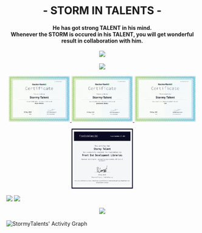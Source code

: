 <h1 align="center">- STORM IN TALENTS -</h1>
<h4 align="center">
  He has got strong <b>TALENT</b> in his mind.<br/>
  Whenever the <b>STORM</b> is occured in his <b>TALENT</b>, you will get wonderful result in collaboration with him.
</h4>
<p align="center">
<img src="https://readme-typing-svg.herokuapp.com?font=Architects+Daughter&center=true&vCenter=true&duration=3000&color=%2338C2FF&size=40&height=200&width=800&lines=Born+With+the+talent+of+programming;Great+sense+with+team+spirit;Those+are+all+you+will+be+tasted">
</p>

<p  align="center">
<img src="https://user-images.githubusercontent.com/73097560/115834477-dbab4500-a447-11eb-908a-139a6edaec5c.gif">             
</p>

<p align="center" display="flex">
  <a href="https://www.hackerrank.com/certificates/f8f2ef2f4267">
    <img width="32%" src="hacker_react.PNG" />
  </a>
    <a href="https://www.hackerrank.com/certificates/6d38cf7ba226">
    <img width="32%" src="hacker_js.PNG" />
  </a>
  <a href="https://www.hackerrank.com/certificates/0ad2664a1269">
    <img width="32%" src="hacker_css.PNG" />
  </a>
</p>
<p align="center" display="flex">
  <a href="https://www.freecodecamp.org/certification/fcca78b112e-9d66-4b0f-b1da-cfdea07fd0a9/front-end-development-libraries">
    <img width="32%" src="freecodecamp.PNG" />
  </a>
</p>

<p align="left">
  <img width="49.5%" src="https://github-readme-stats.vercel.app/api?username=StormyTalents&show_icons=true&theme=blueberry&hide_border=true" />
  <img width="49.5%" src="https://github-readme-streak-stats.herokuapp.com/?user=StormyTalents&theme=blueberry&hide_border=true" />
</p>

<p  align="center">
<img src="https://user-images.githubusercontent.com/73097560/115834477-dbab4500-a447-11eb-908a-139a6edaec5c.gif">             
</p>

![StormyTalents' Activity Graph](https://activity-graph.herokuapp.com/graph?username=StormyTalents&custom_title=StormyTalent's%20Contribution%20Graph&theme=react-dark&bg_color=1a2d3d&hide_border=true&line=6dbef7&point=add7ff&color=27e8a7)
